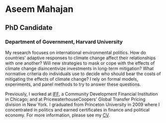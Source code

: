 

# Aseem Mahajan
## PhD Candidate
### Department of Government, Harvard University

 My research focuses on international environmental politics. How do countries' adaptive responses to climate change affect their relationships with one another? Will new strategies to mask or cope with the effects of climate change disincentivize investments in long-term mitigation? What normative criteria do individuals use to decide who should bear the costs of mitigating the effects of climate change? I rely on formal models, experiments, and panel methods to try to answer these questions.

Previously, I worked at [IFF](https://www.linkedin.com/in/aseemmahajan?trk=nav_responsive_tab_profile), a Community Development Financial Institution in Chicago; and at PricewaterhouseCoopers' Global Transfer Pricing division in New York. I graduated from Princeton University in 2009 where I concentrated in politics and earned certificates in finance and political economy. For more information, please see my [CV](https://scholar.harvard.edu/files/mahajan/files/mahajan_cv.pdf?m=1526927707).

